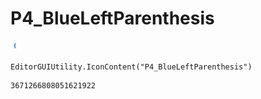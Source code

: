 # P4_BlueLeftParenthesis
![](/img/P4_BlueLeftParenthesis.png)

``` CSharp
EditorGUIUtility.IconContent("P4_BlueLeftParenthesis")
```
```
3671266808051621922
```
